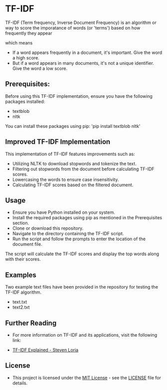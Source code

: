 # TF-IDF
TF-IDF (Term frequency, Inverse Document Frequency) is an algorithm or way to score the imporatance of words (or 'terms') based on how frequently they appear

 which means
 - If a word appears frequently in a document, it's important. Give the word a high score.
 - But if a word appears in many documents, it's not a unique identifier. Give the word a low score.

## Prerequisites:
Before using this TF-IDF implementation, ensure you have the following packages installed:

- textblob
- nltk

You can install these packages using pip:
'pip install textblob nltk'

## Improved TF-IDF Implementation
This implementation of TF-IDF features improvements such as:

- Utilizing NLTK to download stopwords and tokenize the text.
- Filtering out stopwords from the document before calculating TF-IDF scores.
- Lowercasing the words to ensure case insensitivity.
- Calculating TF-IDF scores based on the filtered document.

## Usage
- Ensure you have Python installed on your system.
- Install the required packages using pip as mentioned in the Prerequisites section.
- Clone or download this repository.
- Navigate to the directory containing the TF-IDF script.
- Run the script and follow the prompts to enter the location of the document file.

The script will calculate the TF-IDF scores and display the top words along with their scores.

## Examples
Two example text files have been provided in the repository for testing the TF-IDF algorithm.

- text.txt
- text2.txt
  
## Further Reading
- For more information on TF-IDF and its applications, visit the following link:

- [TF-IDF Explained - Steven Loria](https://stevenloria.com/tf-idf/)

## License
- This project is licensed under the [MIT License](LICENSE) - see the [LICENSE](LICENSE) file for details.
